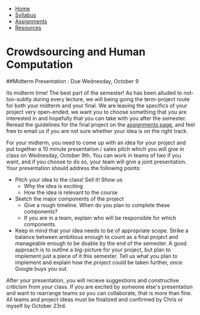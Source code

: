 <ul id="ProjectSubmenu">
    <li><a class="home" href="../index.html" title="Home">Home</a></li>
    <li><a class="syllabus" href="../syllabus.html" title="Syllabus">Syllabus</a></li>
    <li><a class="assignments" href="../assignments.html" title="Assignments">Assignments</a></li>
    <li><a class="resources" href="../resources.html" title="Resources">Resources</a></li>
</ul>

<link rel="stylesheet" type="text/css" href="../stylesheet.css" />

# Crowdsourcing and Human Computation

##Midterm Presentation : Due Wednesday, October 9

Its midterm time! The best part of the semester! As has been alluded to not-too-subtly during every lecture, we will being going the term-project route for both your midterm and your final. We are leaving the specifics of your project very open-ended; we want you to choose something that you are interested in and hopefully that you can take with you after the semester. Reread the guidelines for the final project on the [assignments page](../assignments.html), and feel free to email us if you are not sure whether your idea is on the right track. 

For your midterm, you need to come up with an idea for your project and put together a 10 minute presentation / sales pitch which you will give in class on Wednesday, October 9th. You can work in teams of two if you want, and if you choose to do so, your team will give a joint presentation. Your presentation should address the following points:

<ul class="bullets">
<li> Pitch your idea to the class! Sell it! Show us
	<ul class="bullets">
	<li> Why the idea is exciting
	<li> How the idea is relevant to the course
	</ul>
<li> Sketch the major components of the project
	<ul class="bullets">
	<li> Give a rough timeline. When do you plan to complete these components? 
	<li> If you are in a team, explain who will be responsible for which components.
	</ul>
<li> Keep in mind that your idea needs to be of appropriate scope. Strike a balance between ambitious enough to count as a final project and manageable enough to be doable by the end of the semester. A good approach is to outline a big-picture for your project, but plan to implement just a piece of it this semester. Tell us what you plan to implement and explain how the project could be taken further, once Google buys you out.
</ul>

After your presentation, you will recieve suggestions and constructive criticism from your class. If you are excited by someone else's presentation and want to rearrange teams so you can collaborate, that is more than fine. All teams and project ideas must be finalized and confirmed by Chris or myself by October 23rd.

